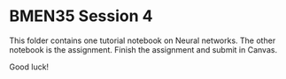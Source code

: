 # BMEN35 Session 4
This folder contains one tutorial notebook on Neural networks. The other notebook is the assignment. Finish the assignment and submit in Canvas.


Good luck!
